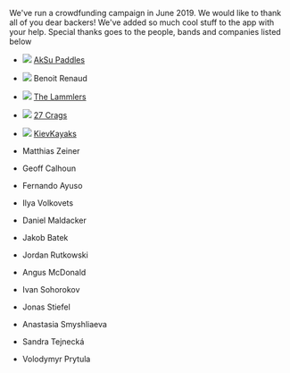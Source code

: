 We've run a crowdfunding campaign in June 2019. We would like to thank all of you dear backers! We've added so much cool stuff to the app with your help. Special thanks goes to the people, bands and companies listed below

- ![](/assets/img/backers/100/aksu.png) [AkSu Paddles](https://www.aksupaddles.com/)
- ![](/assets/img/backers/100/benoit_renaud.png) Benoit Renaud
- ![](/assets/img/backers/100/the_lammlers.png) [The Lammlers](https://www.facebook.com/thelammlers/)
- ![](/assets/img/backers/100/27_crags.png) [27 Crags](https://27crags.com/)
- ![](/assets/img/backers/100/kievkayaks.png) [KievKayaks](https://kievkayaks.com/)

- Matthias Zeiner
- Geoff Calhoun
- Fernando Ayuso
- Ilya Volkovets
- Daniel Maldacker
- Jakob Batek
- Jordan Rutkowski
- Angus McDonald
- Ivan Sohorokov
- Jonas Stiefel
- Anastasia Smyshliaeva
- Sandra Tejnecká
- Volodymyr Prytula

